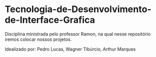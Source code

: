 # Tecnologia-de-Desenvolvimento-de-Interface-Grafica
Disciplina ministrada pelo professor Ramon, na qual nesse repositório iremos colocar nossos projetos.









Idealizado por: Pedro Lucas, Wagner Tibúrcio, Arthur Marques
